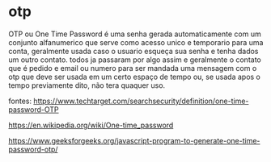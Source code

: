 # otp

OTP ou One Time Password é uma senha gerada automaticamente com um conjunto alfanumerico que serve como acesso unico e temporario para uma conta, geralmente usada caso o usuario esqueça sua senha e tenha dados um outro contato.
todos ja passaram por algo assim e geralmente o contato que é pedido e email ou numero para ser mandada uma mensagem com o otp que deve ser usada em um certo espaço de tempo ou, se usada apos o tempo previamente dito, não tera quaquer uso.


fontes:
https://www.techtarget.com/searchsecurity/definition/one-time-password-OTP

https://en.wikipedia.org/wiki/One-time_password

https://www.geeksforgeeks.org/javascript-program-to-generate-one-time-password-otp/
